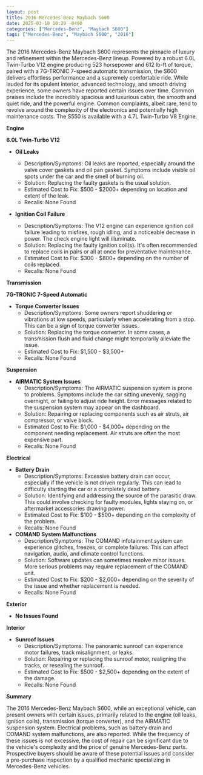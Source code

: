 ```yaml
---
layout: post
title: 2016 Mercedes-Benz Maybach S600
date: 2025-03-19 10:29 -0400
categories: ["Mercedes-Benz", "Maybach S600"]
tags: ["Mercedes-Benz", "Maybach S600", "2016"]
---
```

The 2016 Mercedes-Benz Maybach S600 represents the pinnacle of luxury and refinement within the Mercedes-Benz lineup. Powered by a robust 6.0L Twin-Turbo V12 engine producing 523 horsepower and 612 lb-ft of torque, paired with a 7G-TRONIC 7-speed automatic transmission, the S600 delivers effortless performance and a supremely comfortable ride. While lauded for its opulent interior, advanced technology, and smooth driving experience, some owners have reported certain issues over time. Common praises include the incredibly spacious and luxurious cabin, the smooth and quiet ride, and the powerful engine. Common complaints, albeit rare, tend to revolve around the complexity of the electronics and potentially high maintenance costs. The S550 is available with a 4.7L Twin-Turbo V8 Engine.

**Engine**

**6.0L Twin-Turbo V12**

*   **Oil Leaks**
    *   Description/Symptoms: Oil leaks are reported, especially around the valve cover gaskets and oil pan gasket. Symptoms include visible oil spots under the car and the smell of burning oil.
    *   Solution: Replacing the faulty gaskets is the usual solution.
    *   Estimated Cost to Fix: $500 - $2000+ depending on location and extent of the leak.
    *   Recalls: None Found

*   **Ignition Coil Failure**
    *   Description/Symptoms: The V12 engine can experience ignition coil failure leading to misfires, rough idling, and a noticeable decrease in power. The check engine light will illuminate.
    *   Solution: Replacing the faulty ignition coil(s). It's often recommended to replace coils in pairs or all at once for preventative maintenance.
    *   Estimated Cost to Fix: $300 - $800+ depending on the number of coils replaced.
    *   Recalls: None Found

**Transmission**

**7G-TRONIC 7-Speed Automatic**

*   **Torque Converter Issues**
    *   Description/Symptoms: Some owners report shuddering or vibrations at low speeds, particularly when accelerating from a stop. This can be a sign of torque converter issues.
    *   Solution: Replacing the torque converter. In some cases, a transmission flush and fluid change might temporarily alleviate the issue.
    *   Estimated Cost to Fix: $1,500 - $3,500+
    *   Recalls: None Found

**Suspension**

*   **AIRMATIC System Issues**
    *   Description/Symptoms: The AIRMATIC suspension system is prone to problems. Symptoms include the car sitting unevenly, sagging overnight, or failing to adjust ride height. Error messages related to the suspension system may appear on the dashboard.
    *   Solution: Repairing or replacing components such as air struts, air compressor, or valve block.
    *   Estimated Cost to Fix: $1,000 - $4,000+ depending on the component needing replacement. Air struts are often the most expensive part.
    *   Recalls: None Found

**Electrical**

*   **Battery Drain**
    *   Description/Symptoms: Excessive battery drain can occur, especially if the vehicle is not driven regularly. This can lead to difficulty starting the car or a completely dead battery.
    *   Solution: Identifying and addressing the source of the parasitic draw. This could involve checking for faulty modules, lights staying on, or aftermarket accessories drawing power.
    *   Estimated Cost to Fix: $100 - $500+ depending on the complexity of the problem.
    *   Recalls: None Found
*   **COMAND System Malfunctions**
    *   Description/Symptoms: The COMAND infotainment system can experience glitches, freezes, or complete failures. This can affect navigation, audio, and climate control functions.
    *   Solution: Software updates can sometimes resolve minor issues. More serious problems may require replacement of the COMAND unit.
    *   Estimated Cost to Fix: $200 - $2,000+ depending on the severity of the issue and whether replacement is needed.
    *   Recalls: None Found

**Exterior**

*   **No Issues Found**

**Interior**

*   **Sunroof Issues**
    *   Description/Symptoms: The panoramic sunroof can experience motor failures, track misalignment, or leaks.
    *   Solution: Repairing or replacing the sunroof motor, realigning the tracks, or resealing the sunroof.
    *   Estimated Cost to Fix: $500 - $2,500+ depending on the extent of the damage.
    *   Recalls: None Found

**Summary**

The 2016 Mercedes-Benz Maybach S600, while an exceptional vehicle, can present owners with certain issues, primarily related to the engine (oil leaks, ignition coils), transmission (torque converter), and the AIRMATIC suspension system. Electrical problems, such as battery drain and COMAND system malfunctions, are also reported. While the frequency of these issues is not excessive, the cost of repair can be significant due to the vehicle's complexity and the price of genuine Mercedes-Benz parts. Prospective buyers should be aware of these potential issues and consider a pre-purchase inspection by a qualified mechanic specializing in Mercedes-Benz vehicles.

